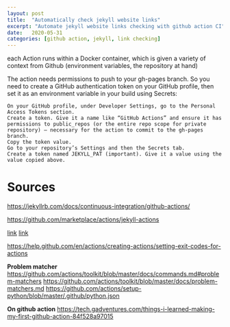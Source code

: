 ```yaml
---
layout: post
title:  "Automatically check jekyll website links"
excerpt: "Automate jekyll website links checking with github action CI"
date:   2020-05-31
categories: [github action, jekyll, link checking]
---
```

each Action runs within a Docker container, which is given a variety of context from Github (environment variables, the repository at hand)

The action needs permissions to push to your gh-pages branch. So you need to create a GitHub authentication token on your GitHub profile, then set it as an environment variable in your build using Secrets:

    On your GitHub profile, under Developer Settings, go to the Personal Access Tokens section.
    Create a token. Give it a name like “GitHub Actions” and ensure it has permissions to public_repos (or the entire repo scope for private repository) — necessary for the action to commit to the gh-pages branch.
    Copy the token value.
    Go to your repository’s Settings and then the Secrets tab.
    Create a token named JEKYLL_PAT (important). Give it a value using the value copied above.


# Sources
https://jekyllrb.com/docs/continuous-integration/github-actions/

https://github.com/marketplace/actions/jekyll-actions

[link](https://digitaldrummerj.me/jekyll-validating-links-and-images/)
[link](https://www.supertechcrew.com/jekyll-check-for-broken-links/)

https://help.github.com/en/actions/creating-actions/setting-exit-codes-for-actions

**Problem matcher**
https://github.com/actions/toolkit/blob/master/docs/commands.md#problem-matchers
https://github.com/actions/toolkit/blob/master/docs/problem-matchers.md
https://github.com/actions/setup-python/blob/master/.github/python.json

**On github action**
https://tech.gadventures.com/things-i-learned-making-my-first-github-action-84f528a97015